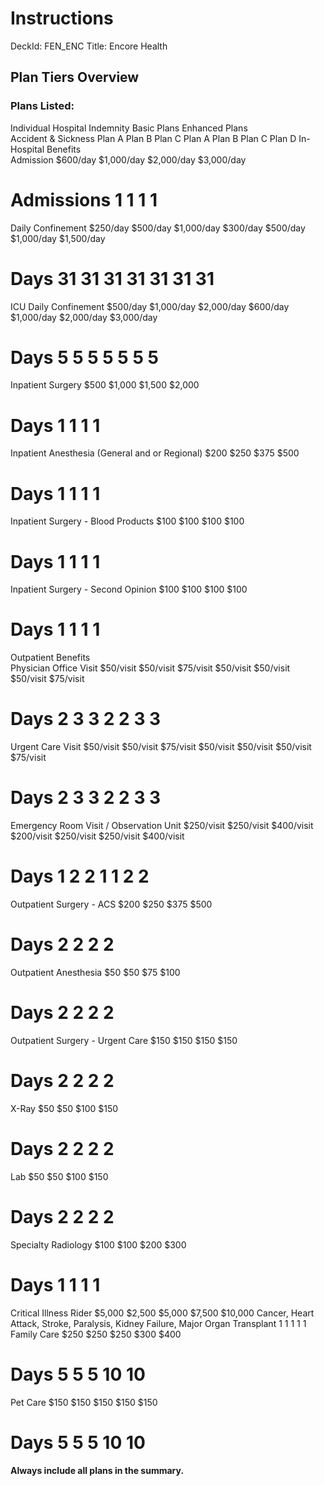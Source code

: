 # Instructions 

DeckId: FEN_ENC
Title: Encore Health

## Plan Tiers Overview

### Plans Listed:

Individual Hospital Indemnity	Basic Plans			Enhanced Plans			
Accident & Sickness	Plan A	Plan B	Plan C	Plan A	Plan B	Plan C	Plan D
In-Hospital Benefits							
Admission				$600/day	$1,000/day	$2,000/day	$3,000/day
# Admissions				1	1	1	1
Daily Confinement	$250/day	$500/day	$1,000/day	$300/day	$500/day	$1,000/day	$1,500/day
# Days	31	31	31	31	31	31	31
ICU Daily Confinement	$500/day	$1,000/day	$2,000/day	$600/day	$1,000/day	$2,000/day	$3,000/day
# Days	5	5	5	5	5	5	5
Inpatient Surgery				$500 	$1,000 	$1,500 	$2,000 
# Days				1	1	1	1
Inpatient Anesthesia (General and or Regional)				$200 	$250 	$375 	$500 
# Days				1	1	1	1
Inpatient Surgery - Blood Products				$100 	$100 	$100 	$100 
# Days				1	1	1	1
Inpatient Surgery - Second Opinion				$100 	$100 	$100 	$100 
# Days				1	1	1	1
Outpatient Benefits							
Physician Office Visit	$50/visit	$50/visit	$75/visit	$50/visit	$50/visit	$50/visit	$75/visit
# Days	2	3	3	2	2	3	3
Urgent Care Visit	$50/visit	$50/visit	$75/visit	$50/visit	$50/visit	$50/visit	$75/visit
# Days	2	3	3	2	2	3	3
Emergency Room Visit / Observation Unit	$250/visit	$250/visit	$400/visit	$200/visit	$250/visit	$250/visit	$400/visit
# Days	1	2	2	1	1	2	2
Outpatient Surgery - ACS				$200 	$250 	$375 	$500 
# Days				2	2	2	2
Outpatient Anesthesia				$50 	$50 	$75 	$100 
# Days				2	2	2	2
Outpatient Surgery - Urgent Care				$150 	$150 	$150 	$150 
# Days				2	2	2	2
X-Ray 				$50 	$50 	$100 	$150 
# Days				2	2	2	2
Lab				$50 	$50 	$100 	$150 
# Days				2	2	2	2
Specialty Radiology				$100 	$100 	$200 	$300 
# Days				1	1	1	1
Critical Illness Rider			$5,000 	$2,500 	$5,000 	$7,500 	$10,000 
Cancer, Heart Attack, Stroke, Paralysis, Kidney Failure, Major Organ Transplant			1	1	1	1	1
Family Care			$250 	$250 	$250 	$300 	$400 
# Days			5	5	5	10	10
Pet Care			$150 	$150 	$150 	$150 	$150 
# Days			5	5	5	10	10


**Always include all plans in the summary.**
